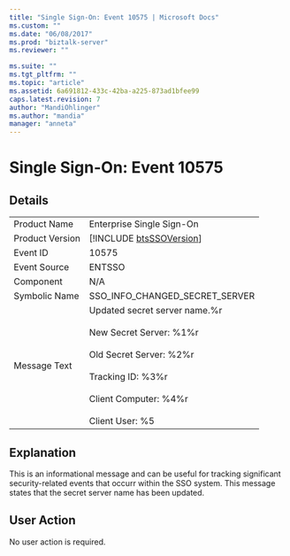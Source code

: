 ```yaml
---
title: "Single Sign-On: Event 10575 | Microsoft Docs"
ms.custom: ""
ms.date: "06/08/2017"
ms.prod: "biztalk-server"
ms.reviewer: ""

ms.suite: ""
ms.tgt_pltfrm: ""
ms.topic: "article"
ms.assetid: 6a691812-433c-42ba-a225-873ad1bfee99
caps.latest.revision: 7
author: "MandiOhlinger"
ms.author: "mandia"
manager: "anneta"
---
```

# Single Sign-On: Event 10575
## Details  
  
|                 |                                                                                                                                                                                                   |
|-----------------|---------------------------------------------------------------------------------------------------------------------------------------------------------------------------------------------------|
|  Product Name   |                                                                                     Enterprise Single Sign-On                                                                                     |
| Product Version |                                                                    [!INCLUDE [btsSSOVersion](../includes/btsssoversion-md.md)]                                                                    |
|    Event ID     |                                                                                               10575                                                                                               |
|  Event Source   |                                                                                              ENTSSO                                                                                               |
|    Component    |                                                                                                N/A                                                                                                |
|  Symbolic Name  |                                                                                  SSO_INFO_CHANGED_SECRET_SERVER                                                                                   |
|  Message Text   | Updated secret server name.%r<br /><br /> New Secret Server: %1%r<br /><br /> Old Secret Server: %2%r<br /><br /> Tracking ID: %3%r<br /><br /> Client Computer: %4%r<br /><br /> Client User: %5 |
  
## Explanation  
 This is an informational message and can be useful for tracking significant security-related events that occurr within the SSO system. This message states that the secret server name has been updated.  
  
## User Action  
 No user action is required.
